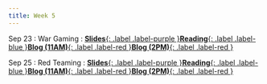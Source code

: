 ```yaml
---
title: Week 5
---
```


Sep 23
: War Gaming
: [**Slides**{: .label .label-purple }](#)[**Reading**{: .label .label-blue }](#)[**Blog (11AM)**{: .label .label-red }](https://canvas.vt.edu/courses/214894/assignments/2484446)[**Blog (2PM)**{: .label .label-red }](https://canvas.vt.edu/courses/214890/assignments/2484432)

Sep 25
: Red Teaming
: [**Slides**{: .label .label-purple }](#)[**Reading**{: .label .label-blue }](#)[**Blog (11AM)**{: .label .label-red }](https://canvas.vt.edu/courses/214894/assignments/2484444)[**Blog (2PM)**{: .label .label-red }](https://canvas.vt.edu/courses/214890/assignments/2484430)